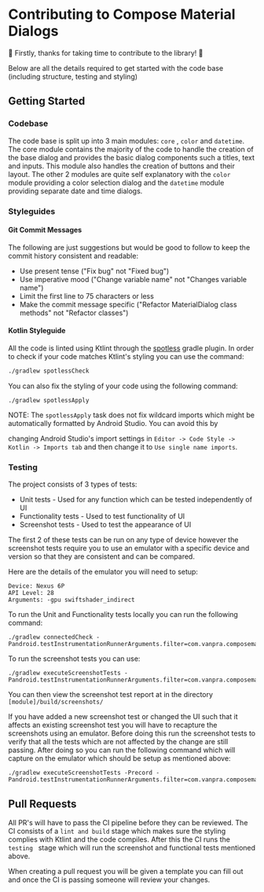# Contributing to Compose Material Dialogs

:confetti_ball: Firstly, thanks for taking time to contribute to the library!​ :confetti_ball: 

Below are all the details required to get started with the code base (including structure, testing and styling)

## Getting Started

### Codebase

The code base is split up into 3 main modules: `core` , `color` and `datetime`.  The core module contains the majority of the code to handle the creation of the base dialog and provides the basic dialog components such a titles, text and inputs. This module also handles the creation of buttons and their layout. The other 2 modules are quite self explanatory with the `color` module providing a color selection dialog and the `datetime` module providing separate date and time dialogs. 

### Styleguides

#### Git Commit Messages

The following are just suggestions but would be good to follow to keep the commit history consistent and readable:

- Use present tense ("Fix bug" not "Fixed bug")
- Use imperative mood ("Change variable name" not "Changes variable name")
- Limit the first line to 75 characters or less
- Make the commit message specific ("Refactor MaterialDialog class methods" not "Refactor classes")

#### Kotlin Styleguide

All the code is linted using Ktlint through the [spotless](https://github.com/diffplug/spotless) gradle plugin. In order to check if your code matches Ktlint's styling you can use the command:

```bash
./gradlew spotlessCheck
```

You can also fix the styling of your code using the following command:

```
./gradlew spotlessApply
```

NOTE: The `spotlessApply` task does not fix wildcard imports which might be automatically formatted by Android Studio. You can avoid this by 

changing Android Studio's import settings in `Editor -> Code Style -> Kotlin -> Imports tab` and then change it to `Use single name imports`.

### Testing

The project consists of 3 types of tests:

- Unit tests -  Used for any function which can be tested independently of UI 
- Functionality tests - Used to test functionality of UI
- Screenshot tests - Used to test the appearance of UI

The first 2 of these tests can be run on any type of device however the screenshot tests require you to use an emulator with a specific device and version so that they are consistent and can be compared.

Here are the details of the emulator you will need to setup:

```
Device: Nexus 6P
API Level: 28
Arguments: -gpu swiftshader_indirect
```

To run the Unit and Functionality tests locally you can run the following command:

```
./gradlew connectedCheck -Pandroid.testInstrumentationRunnerArguments.filter=com.vanpra.composematerialdialogs.test.utils.NotScreenshotTestFilter
```

To run the screenshot tests you can use:

```
./gradlew executeScreenshotTests -Pandroid.testInstrumentationRunnerArguments.filter=com.vanpra.composematerialdialogs.test.utils.ScreenshotTestFilter
```

You can then view the screenshot test report at in the directory `[module]/build/screenshots/`

If you have added a new screenshot test or changed the UI such that it affects an existing screenshot test you will have to recapture the screenshots using an emulator. Before doing this run the screenshot tests to verify that all the tests which are not affected by the change are still passing. After doing so you can run the following command which will capture on the emulator which should be setup as mentioned above:

```
./gradlew executeScreenshotTests -Precord -Pandroid.testInstrumentationRunnerArguments.filter=com.vanpra.composematerialdialogs.test.utils.ScreenshotTestFilter
```

## Pull Requests

All PR's will have to pass the CI pipeline before they can be reviewed. The CI consists of a `lint and build` stage which makes sure the styling complies with Ktlint and the code compiles. After this the CI runs the `testing ` stage which will run the screenshot and functional tests mentioned above. 

When creating a pull request you will be given a template you can fill out and once the CI is passing someone will review your changes. 